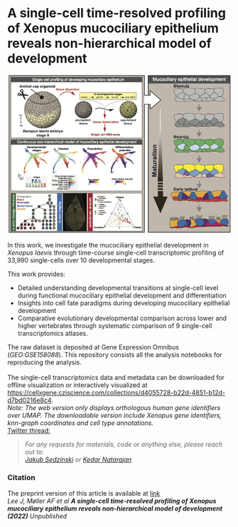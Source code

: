 # A single-cell time-resolved profiling of Xenopus mucociliary epithelium reveals non-hierarchical model of development
![Graphical Abstract](figs/graphical_abstract.png)

In this work, we investigate the mucociliary epithelial development in _Xenopus laevis_ through time-course single-cell transcriptomic profiling of 33,990 single-cells over 10 developmental stages.  

This work provides:  <br/>
- Detailed understanding developmental transitions at single-cell level during functional mucociliary epithelial development and differentiation
- Insights into cell fate paradigms during developing mucociliary epithelial development
- Comparative evolutionary developmental comparison across lower and higher vertebrates through systematic comparison of 9 single-cell transcriptomics atlases.

The raw dataset is deposited at Gene Expression Omnibus (_GEO:GSE158088_). This repository consists all the analysis notebooks for reproducing the analysis.   <br/><br/>
The single-cell transcriptomics data and metadata can be downloaded for offline visualization or interactively visualized at https://cellxgene.cziscience.com/collections/d4055728-b22d-4851-b12d-d7bd0216e8c4.  <br/>
_Note: The web version only displays orthologous human gene identifiers over UMAP. The downloadable version include Xenopus gene identifiers, knn-graph coordinates and cell type annotations._  <br/>
[Twitter thread:]( https://twitter.com/kedar_natarajan)

> _For any requests for materials, code or anything else, please reach out to: <br/>[Jakub Sedzinski](jakub.sedzinski@sund.ku.dk) or [Kedar Natarajan](kenana@dtu.dk)_




### Citation
The preprint version of this article is available at [link](https://doi.org/XXXXX)   <br/>
_Lee J, Møller AF et al **A single-cell time-resolved profiling of Xenopus mucociliary epithelium reveals non-hierarchical model of development (2022)** Unpublished_  <br/>

